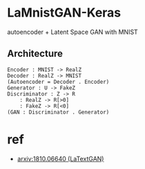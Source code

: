 # LaMnistGAN-Keras

autoencoder + Latent Space GAN with MNIST

## Architecture

```
Encoder : MNIST -> RealZ
Decoder : RealZ -> MNIST
(Autoencoder = Decoder . Encoder)
Generator : U -> FakeZ
Discriminator : Z -> R
    : RealZ -> R[>0]
    : FakeZ -> R[<0]
(GAN : Discriminator . Generator)
```

# ref

- [arxiv:1810.06640 (LaTextGAN)](https://arxiv.org/abs/1810.06640)

